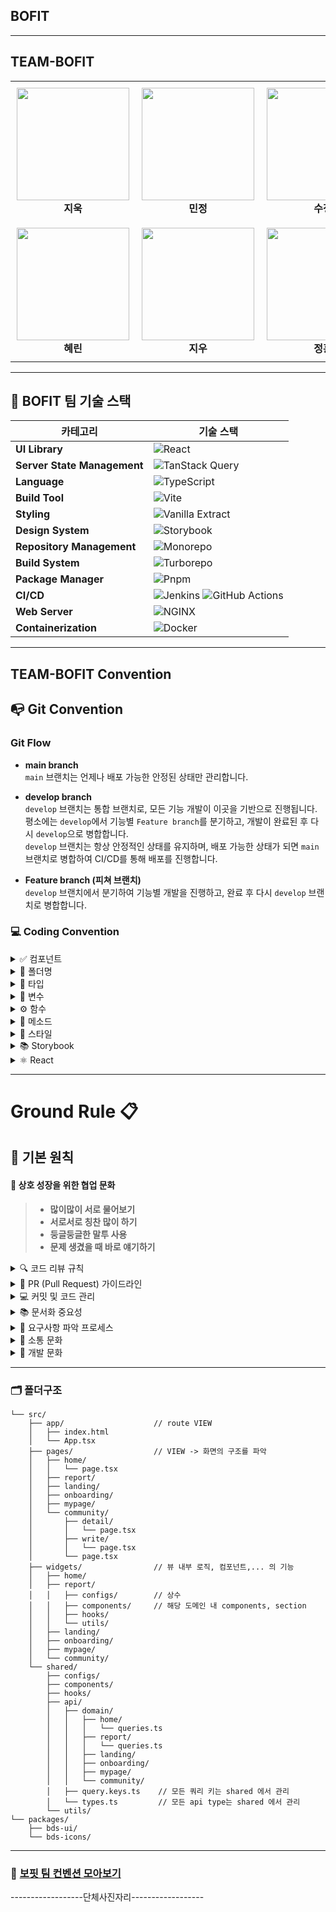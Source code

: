 ## BOFIT

---

## TEAM-BOFIT

<table>
  <tr>
    <td align="center" style="padding:10px">
      <img src="https://github.com/user-attachments/assets/4ec0818a-af14-4f99-b375-c8f8b0010ffc" width="180"/><br/>
      <strong>지욱</strong>
    </td>
    <td align="center" style="padding:10px">
      <img src="https://github.com/user-attachments/assets/2a71e714-5c81-4006-920d-b0cd8e8e763e" width="180"/><br/>
      <strong>민정</strong>
    </td>
    <td align="center" style="padding:10px">
      <img src="https://github.com/user-attachments/assets/fd7af9db-28d2-47aa-b135-dbec20098802" width="180"/><br/>
      <strong>수정</strong>
    </td>
  </tr>
  <tr>
    <td align="center" style="padding:10px">
      <img src="https://github.com/user-attachments/assets/d1de16ad-fc75-42af-8018-a7ad3e46c17a" width="180"/><br/>
      <strong>혜린</strong>
    </td>
    <td align="center" style="padding:10px">
      <img src="https://github.com/user-attachments/assets/9fc08995-2cbc-42d3-98c5-6547a49aa883" width="180"/><br/>
      <strong>지우</strong>
    </td>
    <td align="center" style="padding:10px">
      <img src="https://github.com/user-attachments/assets/fd685533-3eda-4f9a-b870-07d0a8238bba" width="180"/><br/>
      <strong>정훈</strong>
    </td>
  </tr>
</table>

---

## 🚀 BOFIT 팀 기술 스택

| 카테고리                    | 기술 스택                                                                                                                                                                                                                               |
| --------------------------- | --------------------------------------------------------------------------------------------------------------------------------------------------------------------------------------------------------------------------------------- |
| **UI Library**              | ![React](https://img.shields.io/badge/React-61DAFB?logo=react&logoColor=white&style=for-the-badge)                                                                                                                                      |
| **Server State Management** | ![TanStack Query](https://img.shields.io/badge/TanStack%20Query-FF4154?logo=reactquery&logoColor=white&style=for-the-badge)                                                                                                             |
| **Language**                | ![TypeScript](https://img.shields.io/badge/TypeScript-3178C6?logo=typescript&logoColor=white&style=for-the-badge)                                                                                                                       |
| **Build Tool**              | ![Vite](https://img.shields.io/badge/Vite-646CFF?logo=vite&logoColor=white&style=for-the-badge)                                                                                                                                         |
| **Styling**                 | ![Vanilla Extract](https://img.shields.io/badge/Vanilla%20Extract-DD8A42?style=for-the-badge)                                                                                                                                           |
| **Design System**           | ![Storybook](https://img.shields.io/badge/Storybook-FF4785?logo=storybook&logoColor=white&style=for-the-badge)                                                                                                                          |
| **Repository Management**   | ![Monorepo](https://img.shields.io/badge/Monorepo-000000?style=for-the-badge)                                                                                                                                                           |
| **Build System**            | ![Turborepo](https://img.shields.io/badge/Turborepo-EC4A3F?style=for-the-badge)                                                                                                                                                         |
| **Package Manager**         | ![Pnpm](https://img.shields.io/badge/Pnpm-F69220?logo=pnpm&logoColor=white&style=for-the-badge)                                                                                                                                         |
| **CI/CD**                   | ![Jenkins](https://img.shields.io/badge/Jenkins-D24939?logo=jenkins&logoColor=white&style=for-the-badge) ![GitHub Actions](https://img.shields.io/badge/GitHub%20Actions-2088FF?logo=githubactions&logoColor=white&style=for-the-badge) |
| **Web Server**              | ![NGINX](https://img.shields.io/badge/NGINX-009639?logo=nginx&logoColor=white&style=for-the-badge)                                                                                                                                      |
| **Containerization**        | ![Docker](https://img.shields.io/badge/Docker-2496ED?logo=docker&logoColor=white&style=for-the-badge)                                                                                                                                   |

---

## TEAM-BOFIT Convention

## 📭 Git Convention

### Git Flow

- **main branch**  
  `main` 브랜치는 언제나 배포 가능한 안정된 상태만 관리합니다.

- **develop branch**  
  `develop` 브랜치는 통합 브랜치로, 모든 기능 개발이 이곳을 기반으로 진행됩니다.  
  평소에는 `develop`에서 기능별 `Feature branch`를 분기하고, 개발이 완료된 후 다시 `develop`으로 병합합니다.  
  `develop` 브랜치는 항상 안정적인 상태를 유지하며, 배포 가능한 상태가 되면 `main` 브랜치로 병합하여 CI/CD를 통해 배포를 진행합니다.

- **Feature branch (피쳐 브랜치)**  
  `develop` 브랜치에서 분기하여 기능별 개발을 진행하고, 완료 후 다시 `develop` 브랜치로 병합합니다.

### 💻 Coding Convention

<details>
<summary>✅ 컴포넌트</summary>

> 💡 **컴포넌트 작성 시 핵심 원칙**
> 재사용 가능하고 명확한 구조로 설계하며, 비즈니스 로직과 디자인 시스템을 분리합니다.

#### 📋 네이밍 규칙

- **Interface**: 반드시 `Props` 접미사 사용
  - ✅ `CardProps`, `ChipProps`
  - ❌ `Card`, `ChipInterface`

#### 🏗️ 구조화 원칙

- **Fragment 사용**: 의미 없는 `<div>` 지양, 컴포넌트 최상단은 `Fragment` (`<>...</>`) 사용

```tsx
const InfoText = () => {
  return (
    <>
      <h1>Welcome!</h1>
      <p>This is our new page, we're glad you're here!</p>
    </>
  );
};
```

- **Self-closing**: Children이 불필요할 때는 `<Component />` 사용
- **Headless UI**: 디자인 시스템 컴포넌트는 비즈니스 로직 최소화
- **도메인 분리**: 특정 도메인 의존 컴포넌트는 디자인 시스템이 아닌 client 내부에 작성

</details>

<details>
<summary>📁 폴더명</summary>

> 🎯 **일관된 폴더 구조로 프로젝트 관리**

| 규칙            | 설명                        | 예시                      |
| --------------- | --------------------------- | ------------------------- |
| **소문자 시작** | 모든 폴더명은 소문자로 시작 | `components`, `utils`     |
| **복수형**      | 항상 복수형으로 s 붙이기    | `pages`, `hooks`          |
| **케밥 케이스** | 단어 연결 시 하이픈 사용    | `user-pages`, `api-utils` |

</details>

<details>
<summary>📝 타입</summary>

> 🔧 **TypeScript 타입 정의 가이드**

#### 🎯 선택 기준

| 타입          | 사용 시기   | 특징                      |
| ------------- | ----------- | ------------------------- |
| **interface** | 기본 권장   | 병합 가능, 확장성 좋음    |
| **type**      | 특수한 경우 | 유니언, 튜플, 리터럴 타입 |

```tsx
// ✅ 권장: interface 사용
interface UserProps {
  name: string;
  age: number;
}

// ✅ 특수한 경우: type 사용
type Status = 'loading' | 'success' | 'error';
type Position = [number, number];
```

</details>

<details>
<summary>🔑 변수</summary>

> 📌 **명확하고 일관된 변수 선언**

#### 🚫 금지 사항

- **var 사용 금지**: `const` → `let` 순서로 선언
- **문자열 연결 금지**: `+` 대신 템플릿 리터럴 사용

#### ✅ 네이밍 규칙

| 타입          | 규칙                         | 예시                    |
| ------------- | ---------------------------- | ----------------------- |
| **상수**      | 대문자 스네이크 케이스       | `API_KEY`, `MAX_COUNT`  |
| **Boolean**   | `is` 접두사                  | `isActive`, `isLoading` |
| **일반 변수** | 의미 명확한 이름 (길어도 OK) | `userProfileData`       |

#### 🔑 Key 사용 규칙

- **정적 리스트**: index 사용 가능
- **동적 리스트**: 고유한 id 사용 필수
- **랜덤 값**: key로 사용 금지

</details>

<details>
<summary>⚙️ 함수</summary>

> 🎯 **명확한 함수 네이밍과 구조**

#### 📋 네이밍 패턴

| 접두사        | 용도          | 예시                      |
| ------------- | ------------- | ------------------------- |
| **get**       | 값 반환       | `getUserData`             |
| **create**    | 새 값 생성    | `createUser`              |
| **check**     | 로직 검증     | `checkValidation`         |
| **convert**   | 변환          | `convertToString`         |
| **add/minus** | 연산          | `addToCart`, `minusCount` |
| **filter**    | 배열 필터링   | `filterActiveUsers`       |
| **handle**    | 이벤트 핸들러 | `handleSubmitClick`       |

#### 🏗️ 구조 규칙

- **함수 형태**: 동사+명사 조합
- **이벤트 핸들러**: `handle` 접두사 필수
  - 예: `handleResetClick`, `handleSubmitClick`
- **유틸 함수**: 반환값 기준 네이밍 (ex. `hasEmail`)
- **재사용**: 2개 이상 도메인에서 사용 시 utils 폴더로 이동
- **선언 방식**: 화살표 함수 사용

</details>

<details>
<summary>🧩 메소드</summary>

> 🔄 **효율적인 데이터 처리 방법**

#### 📊 배열 처리

```tsx
// ✅ 스프레드 연산자 사용
const copies = [...originals];

// ✅ 함수형 메소드 사용 (for 대신)
items.forEach((item) => processItem(item));
items.map((item) => transformItem(item));
```

#### 🎯 구조 분해 할당 적극 활용

```tsx
interface VoteAllInfoProps {
  date: number;
  time: string;
}

interface UserDataProps {
  userName: string;
  userBirth: string;
}

// Props 구조 분해
const MonthVoting = ({ date, time }: VoteAllInfoProps) => {
  // 컴포넌트 로직
};

// 함수 매개변수 구조 분해
function checkIsUser({ userName, userBirth }: UserDataProps) {
  // 검증 로직
}
```

</details>

<details>
<summary>🎨 스타일</summary>

> 🏗️ **의미 있는 HTML 구조**

#### 📋 핵심 원칙

| 원칙                 | 설명                        | 예시                               |
| -------------------- | --------------------------- | ---------------------------------- |
| **시맨틱 태그**      | 의미에 맞는 태그 사용       | `<header>`, `<nav>`, `<main>`      |
| **div 지양**         | 의미 없는 div 사용 금지     | `<section>`, `<article>` 활용      |
| **Container 네이밍** | Wrapper 필요 시 명확한 이름 | `UserContainer`, `LayoutContainer` |

📖 **참고 자료**: [MDN HTML 시맨틱 태그 가이드](https://developer.mozilla.org/ko/docs/Web/HTML/Element)

</details>

<details>
<summary>📚 Storybook</summary>

> 📖 **컴포넌트 문서화 가이드**

#### 🎯 문서화 원칙

- **Interface 설명**: 모든 Props에 대한 명확한 설명 포함
- **사용 예시**: 다양한 시나리오별 Story 작성
- **시각적 테스트**: 컴포넌트의 모든 상태 검증

#### 📋 Story 구조 예시

```tsx
import type { Meta, StoryObj } from '@storybook/react';
import Box from './Box';

const meta: Meta<typeof Box> = {
  title: 'Common/Box',
  component: Box,
  parameters: {
    layout: 'centered',
    componentSubtitle: '📦 박스 컴포넌트',
    docs: {
      description: {
        component: `
Box 컴포넌트는 제목과 버튼이 포함된 컨테이너입니다.

**Props 설명:**
- \`title\`: 박스 상단 제목
- \`showMore\`: 버튼 노출 여부  
- \`showMoreText\`: 버튼 텍스트
- \`path\`: 클릭 시 이동 경로
- \`children\`: 콘텐츠 영역
        `,
      },
    },
  },
  decorators: [
    (Story) => (
      <div style={{ width: '375px', border: '1px solid #ccc' }}>
        <Story />
      </div>
    ),
  ],
  tags: ['autodocs'],
};

export default meta;
type Story = StoryObj<typeof Box>;

// 🎯 기본 사용 예시
export const Default: Story = {
  args: {
    title: '박스 제목',
    children: <p>콘텐츠 영역입니다.</p>,
  },
};

// 🔗 더보기 버튼 예시
export const WithButtonLabel: Story = {
  name: '더보기 버튼',
  args: {
    showMore: true,
    showMoreText: '더보기',
    path: '/more',
    children: <p>더보기 버튼이 있는 콘텐츠</p>,
  },
};

// 📋 전체보기 버튼 예시
export const WithAllButton: Story = {
  name: '전체보기 버튼',
  args: {
    showMore: true,
    showMoreText: '전체보기',
    path: '/all',
    children: <p>전체보기 콘텐츠</p>,
  },
};
```

</details>

<details>
<summary>⚛️ React</summary>

> 🏗️ **React 패턴 및 네이밍 규칙**

#### 📋 컴포넌트 패턴

| 패턴              | 규칙             | 예시                          |
| ----------------- | ---------------- | ----------------------------- |
| **고차 컴포넌트** | `with` 접두사    | `withAuth`, `withLoading`     |
| **Context**       | `Context` 접미사 | `UserContext`, `ThemeContext` |
| **Custom Hook**   | `use` 접두사     | `useAuth`, `useLocalStorage`  |

#### 🎯 타입 Import 규칙

```tsx
// ✅ 권장: 개별 import
import { ReactNode, FC } from 'react';

// ❌ 비권장: 네임스페이스 import
import React from 'react';
const node: React.ReactNode = <div />;
```

#### 🔧 컴포넌트 선언 방식

```tsx
// ✅ 권장: 화살표 함수 + 타입 정의
interface ButtonProps {
  text: string;
  onClick: () => void;
}

const Button: FC<ButtonProps> = ({ text, onClick }) => {
  return <button onClick={onClick}>{text}</button>;
};
```

</details>

---

# Ground Rule 📋

## 🌟 기본 원칙

#### 🤝 상호 성장을 위한 협업 문화

> - **많이많이 서로 물어보기**
> - **서로서로 칭찬 많이 하기**
> - **둥글둥글한 말투 사용**
> - **문제 생겼을 때 바로 얘기하기**

</details>

<details>
<summary>🔍 코드 리뷰 규칙</summary>

> 🎯 **품질 높은 코드를 위한 리뷰 문화**
> 매일 아침 코드 리뷰를 통해 서로의 코드를 학습하고 개선점을 찾아갑니다.

#### 🕘 코드 리뷰 일정

- **매일 아침 코드 리뷰 후 작업 시작**
- **2명 이상의 리뷰어** 승인 후 머지
- 코드 리뷰에 충분한 시간 할애하기

#### 📊 코드 리뷰 기준

- **근거 있는 피드백을 위해 의견 제시 시 레퍼런스 첨부**
- **작은 컨벤션은 정적 분석도구를 활용하여 강제하고,리뷰어는 코드의 품질과 비즈니스 로직에만 집중합니다**
- **비판이나 제안을 활발히 하자**
- **칭찬도 적극적으로**

</details>

<details>
<summary>📝 PR (Pull Request) 가이드라인</summary>

> 📖 **명확한 문서화를 통한 효율적인 협업**
> PR은 단순한 코드 제출이 아닌, 고민과 해결 과정을 공유하는 소통의 도구입니다.

#### 🎯 PR 작성 원칙

- **리뷰 퀄리티를 위해 PR은 작게, 문서는 크게**
- **PR 작성자는 작업에 대한 설명을 명확히 남기기**

#### 📋 PR 작성 필수 내용

1. **변경사항의 맥락과 배경**
   - 어떤 문제를 해결하고자 했는지
   - 왜 이런 방식으로 접근했는지

2. **고민의 흔적**
   - 작은 작업이라도 고민한 부분 상세히 기록
   - 대안들을 검토했다면 왜 현재 방식을 선택했는지

3. **해결 과정**
   - 문제 해결을 위한 단계별 접근법
   - 시도했던 다른 방법들과 결과

4. **Trade-off 분석**
   - 현재 해결책의 장단점
   - 향후 개선 가능한 부분

5. **QA 체크리스트**
   - 기획 요구사항 명세서의 모든 항목 체크
   - 각 요구사항별 구현 완료 여부 확인

#### 🔖 PR 템플릿 활용

- 기획자 요구사항 명세서를 PR에 복사 붙여넣기
- 체크박스 형태로 모든 요구사항 검증
- QA 최소화를 위한 자체 검증 완료

</details>

<details>
<summary>💻 커밋 및 코드 관리</summary>

> 🔧 **체계적인 버전 관리와 코드 품질 유지**
> 일관된 커밋 메시지와 의미있는 코드 구조를 통해 프로젝트의 가독성을 높입니다.

#### 📝 커밋 규칙

- **커밋 메시지 컨벤션 통일 (lefthooks 활용)**
- **커밋은 하나의 의미있는 변경사항 별로 최대한 작은 단위로**
- **컨벤션 잘 지키기**

#### 💬 코드 주석 활용

- **// @TODO** 형태로 향후 개선 사항 기록
- **노티하고 싶은 부분에 주석 적극 활용**
- **코드의 의도와 맥락을 명확히 전달**

</details>

<details>
<summary>📚 문서화 중요성</summary>

> 📖 **지식 축적과 성장을 위한 문서화**
> 문서화는 개인의 성장과 팀의 지식 공유에 큰 도움이 됩니다.

#### 🎯 문서화 목표

- **개인 성장에 도움**
- **팀 지식 공유**

#### 📋 문서화 방법

- **막히는 부분이나 문제 발생 시 즉시 노션에 기록**
- **해결 과정과 결과까지 상세히 문서화**
- **정기적인 문서 업데이트와 공유**

</details>

<details>
<summary>🎯 요구사항 파악 프로세스</summary>

> 🔍 **명확한 요구사항 파악을 통한 효율적인 개발**
> 요구사항 파악은 협업의 시작점이자 개발자가 빠르게 성장할 수 있는 핵심 역량입니다.

#### 🎨 요구사항 파악의 중요성

개발은 **TO-BE**와 **AS-IS**의 차이(**diff**)를 구현하는 것입니다.

- **TO-BE**: 기획자/디자이너가 기대하는 결과물
- **AS-IS**: 현재 코드의 상태
- **diff**: 개발해야 할 범위 = TO-BE - AS-IS

#### 🔄 요구사항 파악 루틴

1. **TO-BE 파악**
   - 기획자에게 정책 상세 요청
   - 디자이너에게 시안 꼼꼼히 검토

2. **AS-IS 파악**
   - 현재 코드에서 수정 필요 부분 확인
   - 기존 구조와 로직 이해

3. **diff 계산**
   - 필요한 변경사항 정리 (API, UI 등)
   - 서버 개발자, 디자이너와 협의

4. **공유**
   - 정리한 요구사항을 팀원과 공유
   - 피드백 받아 이해도 맞추기

#### 💡 실용적인 요구사항 파악 팁

- **페이지 단위로 파악하기**
- **페이지별 API 변경사항 파악**
- **작업 계획 초안 작성 후 팀원 리뷰**
- **도메인 지식 익히기**

</details>

<details>
<summary>🤝 소통 문화</summary>

#### 🙋 질문과 답변

- **편하게 질문하기**
- **개발 시 질문 및 답변 활발히 하기**
- **내 힘으로 할 수 있는 건 최대한 해보되, 막히면 바로 질문**

#### 🔄 파트 간 소통

- **파트 간, 파트 내 소통 활발히 하기**
- **조금이라도 모르는 거나 이해가지 않는 사안이 생기면 바로바로 말하기**
- **문제 상황 공유를 통한 빠른 해결**

</details>

<details>
<summary>🚀 개발 문화</summary>

#### ⏰ 시간 관리와 효율성

- **PR 작성 시간도 개발 리소스로 인식**
- **코드 리뷰에 충분한 시간 할애**
- **요구사항 파악을 통한 시간 절약**

</details>

---

### 🗂️ 폴더구조

```
└── src/
    ├── app/                    // route VIEW
    │   ├── index.html
    │   └── App.tsx
    ├── pages/                  // VIEW -> 화면의 구조를 파악
    │   ├── home/
    │   │   └── page.tsx
    │   ├── report/
    │   ├── landing/
    │   ├── onboarding/
    │   ├── mypage/
    │   └── community/
    │       ├── detail/
    │       │   └── page.tsx
    │       ├── write/
    │       │   └── page.tsx
    │       └── page.tsx
    ├── widgets/                // 뷰 내부 로직, 컴포넌트,... 의 기능
    │   ├── home/
    │   ├── report/
    │   │   ├── configs/        // 상수
    │   │   ├── components/     // 해당 도메인 내 components, section
    │   │   ├── hooks/
    │   │   └── utils/
    │   ├── landing/
    │   ├── onboarding/
    │   ├── mypage/
    │   └── community/
    └── shared/
        ├── configs/
        ├── components/
        ├── hooks/
        ├── api/
        │   ├── domain/
        │   │   ├── home/
        │   │   │   └── queries.ts
        │   │   ├── report/
        │   │   │   └── queries.ts
        │   │   ├── landing/
        │   │   ├── onboarding/
        │   │   ├── mypage/
        │   │   └── community/
        │   ├── query.keys.ts    // 모든 쿼리 키는 shared 에서 관리
        │   └── types.ts         // 모든 api type는 shared 에서 관리
        └── utils/
└── packages/
    ├── bds-ui/
    └── bds-icons/
```

---

### 🎱 [보핏 팀 컨벤션 모아보기]()

------------------단체사진자리------------------
